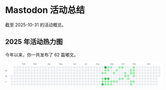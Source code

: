 # Mastodon 活动总结

截至 2025-10-31 的活动概览。

## 2025 年活动热力图

今年以来，你一共发布了 62 篇嘟文。

![Activity Heatmap](./heatmap.svg)